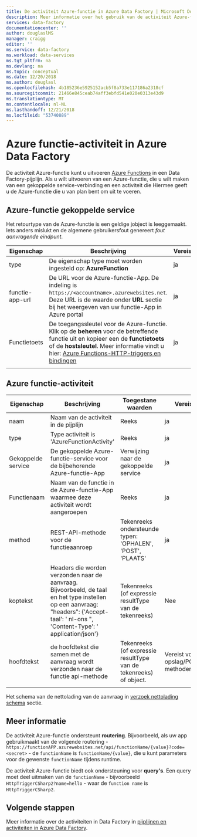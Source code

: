 ```yaml
---
title: De activiteit Azure-functie in Azure Data Factory | Microsoft Docs
description: Meer informatie over het gebruik van de activiteit Azure-functie om uit te voeren van een Azure-functie in een Data Factory-pijplijn
services: data-factory
documentationcenter: ''
author: douglaslMS
manager: craigg
editor: ''
ms.service: data-factory
ms.workload: data-services
ms.tgt_pltfrm: na
ms.devlang: na
ms.topic: conceptual
ms.date: 12/20/2018
ms.author: douglasl
ms.openlocfilehash: 4b185236e5925152acb5f8a733e117186a2318cf
ms.sourcegitcommit: 21466e845ceab74aff3ebfd541e020e0313e43d9
ms.translationtype: MT
ms.contentlocale: nl-NL
ms.lasthandoff: 12/21/2018
ms.locfileid: "53740889"
---
```

# <a name="azure-function-activity-in-azure-data-factory"></a>Azure functie-activiteit in Azure Data Factory

De activiteit Azure-functie kunt u uitvoeren [Azure Functions](../azure-functions/functions-overview.md) in een Data Factory-pijplijn. Als u wilt uitvoeren van een Azure-functie, die u wilt maken van een gekoppelde service-verbinding en een activiteit die Hiermee geeft u de Azure-functie die u van plan bent om uit te voeren.

## <a name="azure-function-linked-service"></a>Azure-functie gekoppelde service

Het retourtype van de Azure-functie is een geldige jobject is leeggemaakt. Iets anders mislukt en de algemene gebruikersfout genereert *fout aanvragende eindpunt*.

| **Eigenschap** | **Beschrijving** | **Vereist** |
| --- | --- | --- |
| type   | De eigenschap type moet worden ingesteld op: **AzureFunction** | ja |
| functie-app-url | De URL voor de Azure-functie-App. De indeling is `https://<accountname>.azurewebsites.net`. Deze URL is de waarde onder **URL** sectie bij het weergeven van uw functie-App in Azure portal  | ja |
| Functietoets | De toegangssleutel voor de Azure-functie. Klik op de **beheren** voor de betreffende functie uit en kopieer een de **functietoets** of de **hostsleutel**. Meer informatie vindt u hier: [Azure Functions-HTTP-triggers en bindingen](../azure-functions/functions-bindings-http-webhook.md#authorization-keys) | ja |
|   |   |   |

## <a name="azure-function-activity"></a>Azure functie-activiteit

| **Eigenschap**  | **Beschrijving** | **Toegestane waarden** | **Vereist** |
| --- | --- | --- | --- |
| naam  | Naam van de activiteit in de pijplijn  | Reeks | ja |
| type  | Type activiteit is 'AzureFunctionActivity' | Reeks | ja |
| Gekoppelde service | De gekoppelde Azure-functie-service voor de bijbehorende Azure-functie-App  | Verwijzing naar de gekoppelde service | ja |
| Functienaam  | Naam van de functie in de Azure-functie-App waarmee deze activiteit wordt aangeroepen | Reeks | ja |
| method  | REST-API-methode voor de functieaanroep | Tekenreeks ondersteunde typen: 'OPHALEN', 'POST', 'PLAATS'   | ja |
| koptekst  | Headers die worden verzonden naar de aanvraag. Bijvoorbeeld, de taal en het type instellen op een aanvraag: "headers": {'Accept-taal': ' nl-ons ", 'Content-Type': ' application/json'} | Tekenreeks (of expressie resultType van de tekenreeks) | Nee |
| hoofdtekst  | de hoofdtekst die samen met de aanvraag wordt verzonden naar de functie api-methode  | Tekenreeks (of expressie resultType van de tekenreeks) of object.   | Vereist voor opslag/POST-methoden |
|   |   |   | |

Het schema van de nettolading van de aanvraag in [verzoek nettolading schema](control-flow-web-activity.md#request-payload-schema) sectie.

## <a name="more-info"></a>Meer informatie

De activiteit Azure-functie ondersteunt **routering**. Bijvoorbeeld, als uw app gebruikmaakt van de volgende routering - `https://functionAPP.azurewebsites.net/api/functionName/{value}?code=<secret>` - de `functionName` is `functionName/{value}`, die u kunt parameters voor de gewenste `functionName` tijdens runtime.

De activiteit Azure-functie biedt ook ondersteuning voor **query's**. Een query moet deel uitmaken van de `functionName` - bijvoorbeeld `HttpTriggerCSharp2?name=hello` - waar de `function name` is `HttpTriggerCSharp2`.

## <a name="next-steps"></a>Volgende stappen

Meer informatie over de activiteiten in Data Factory in [pijplijnen en activiteiten in Azure Data Factory](concepts-pipelines-activities.md).